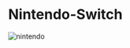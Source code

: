 # Nintendo-Switch

![nintendo](https://user-images.githubusercontent.com/79728556/119269586-d79d4f00-bbce-11eb-8fc7-de8c96a3adc7.png)
